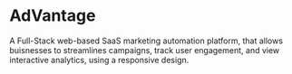# AdVantage
A Full-Stack web-based SaaS marketing automation platform, that allows buisnesses to streamlines campaigns, track user engagement, and view interactive analytics, using a responsive design.
